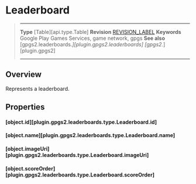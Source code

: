 # Leaderboard

> --------------------- ------------------------------------------------------------------------------------------
> __Type__              [Table][api.type.Table]
> __Revision__          [REVISION_LABEL](REVISION_URL)
> __Keywords__          Google Play Games Services, game network, gpgs
> __See also__          [gpgs2.leaderboards.*][plugin.gpgs2.leaderboards]
>                       [gpgs2.*][plugin.gpgs2]
> --------------------- ------------------------------------------------------------------------------------------

## Overview

Represents a leaderboard.

## Properties

#### [object.id][plugin.gpgs2.leaderboards.type.Leaderboard.id]

#### [object.name][plugin.gpgs2.leaderboards.type.Leaderboard.name]

#### [object.imageUri][plugin.gpgs2.leaderboards.type.Leaderboard.imageUri]

#### [object.scoreOrder][plugin.gpgs2.leaderboards.type.Leaderboard.scoreOrder]